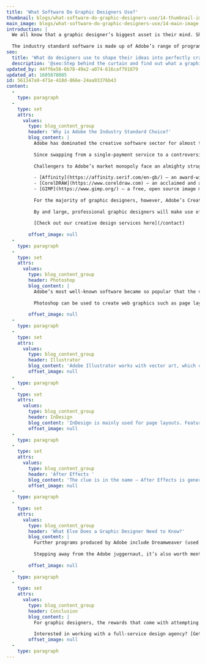 ```yaml
---
title: 'What Software Do Graphic Designers Use?'
thumbnail: blogs/what-software-do-graphic-designers-use/14-thumbnail-image.jpg
main_image: blogs/what-software-do-graphic-designers-use/14-main-image.jpg
introduction: |
  We all know that a graphic designer’s biggest asset is their mind. Shaping ideas into perfectly-crafted outcomes, however, is more often than not a task that’s carried out with the help of computer software. 
  
  The industry standard software is made up of Adobe’s range of programs. The American software giant produces over 20 desktop apps as part of its [Creative Cloud](https://www.adobe.com/uk/creativecloud.html) service.
seo:
  title: 'What do designers use to shape their ideas into perfectly crafted outcomes?'
  description: '@seo:Step behind the curtain and find out what a graphic designer uses to turn creative ideas into outcomes. Read our latest blog post now! Link in bio'
updated_by: 44ff6e56-6b78-49e2-a074-616caf791879
updated_at: 1605878085
id: 561147a9-471e-418d-866e-24aa93376b43
content:
  -
    type: paragraph
  -
    type: set
    attrs:
      values:
        type: blog_content_group
        header: 'Why is Adobe the Industry Standard Choice?'
        blog_content: |
          Adobe has dominated the creative software sector for almost three decades. Back in the 1990s, the company began to acquire a whole host of products that were considered to be in direct competition with what it had to offer. By combining multiple programs under the Adobe name (alongside the introduction of its own products), the organisation began to cement its claim as the dominant force in the digital publishing world. 
          
          Since swapping from a single-payment service to a controversial cloud-based subscription model in 2013, Adobe has enjoyed [record revenue streams](https://techcrunch.com/2015/12/12/adobes-record-revenue-proves-successful-business-transformation-is-possible/) (almost $3bn of the company’s income in 2015 came from ‘digital media-related annual recurring revenue’. 
          
          Challengers to Adobe’s market monopoly face an almighty struggle to make their mark. That said, there are some viable alternatives to the Creative Cloud service (some of which try to tempt Adobe loyalists away by offering single, one-off payment licences). Competitors include:
          
          - [Affinity](https://affinity.serif.com/en-gb/) – an award-winning suite of design apps 
          - [CorelDRAW](https://www.coreldraw.com) – an acclaimed and affordable range of illustration and design programs
          - [GIMP](https://www.gimp.org/) – a free, open source image manipulation program (great for beginners looking to brush up on design basics)
          
          For the majority of graphic designers, however, Adobe’s Creative Cloud service is the default choice. It offers integration with Behance (used for showcasing work) and Adobe Fonts (formerly known as Typekit), an online service which provides easy access to typefaces. The ability to move documents interchangeably between applications offers designers great versatility, too. 
          
          By and large, professional graphic designers will make use of four primary programs: Photoshop, Illustrator, InDesign and After Effects. Designers need to be fully aware of the strengths and weaknesses of each – this is what enables them to choose the best software for the job in hand. So, without further ado: which program does what?
          
          [Check out our creative design services here](/contact)
          
        offset_image: null
  -
    type: paragraph
  -
    type: set
    attrs:
      values:
        type: blog_content_group
        header: Photoshop
        blog_content: |
          Adobe’s most well-known software became so popular that the verb ‘to Photoshop’ was coined amongst some (much to Adobe’s dismay – the company explicitly states that the trademark should only be used as a product name). Created in 1988, the software is primarily used by designers for raster image editing. 
          
          Photoshop can be used to create web graphics such as page layout designs and banner advertisements. It’s also great for creating mock-ups, which place proposed designs in real-world environments (or on real-world products), helping clients to visualise how an outcome will look. Aside from basic functions like cropping and image warping, Photoshop contains a whole host of colour correction tools and has expanded over the years to incorporate more complex features such as animation and 3D editing. 
          
        offset_image: null
  -
    type: paragraph
  -
    type: set
    attrs:
      values:
        type: blog_content_group
        header: Illustrator
        blog_content: 'Adobe Illustrator works with vector art, which can be scaled to any size without compromising image quality. Designers generally use Illustrator for – surprise, surprise – illustrations, making it perfect for logo design, infographics and technical drawings. Pixel-perfect precision results in clean lines and crisp typography, whilst easy recolouring can save shedloads of time. As the more established program, Photoshop may well take centre stage – but Illustrator is at least as vital when it comes to bringing ideas to life.'
        offset_image: null
  -
    type: paragraph
  -
    type: set
    attrs:
      values:
        type: blog_content_group
        header: InDesign
        blog_content: 'InDesign is mainly used for page layouts. Features such as page numbering and master pages (elements placed onto a master page will be seen on all pages of a document) make InDesign ideal for designing magazines and brochures. A large range of typesetting options, coupled with vector and raster compatibility, means InDesign is suitable for poster design, too. InDesign offers a range of export options – designers are able to easily format for print, web and even specific devices such as Kindles and iPads.'
        offset_image: null
  -
    type: paragraph
  -
    type: set
    attrs:
      values:
        type: blog_content_group
        header: 'After Effects '
        blog_content: 'The clue is in the name – After Effects is generally used by graphic designers to add visual effects to videos, as well as to create motion graphics. After Effects is a complex software which requires a powerful computer to run, especially for more intensive tasks such as 3D and VR rendering. The program possesses a huge library of complicated visual effects, whilst additional effects and plug-ins created by users and specialist companies can also be downloaded.'
        offset_image: null
  -
    type: paragraph
  -
    type: set
    attrs:
      values:
        type: blog_content_group
        header: 'What Else Does a Graphic Designer Need to Know?'
        blog_content: |
          Further programs produced by Adobe include Dreamweaver (used for website coding), Premiere Pro (for video editing) and Adobe Xd, the company’s up-and-coming website and app layout software which focuses of user experience and interface design. These are all programs that a graphic designer will have the opportunity to learn over the course of their career. It’s crucial for designers to keep up with changes in the field, so each new piece of software represents an opportunity to develop and become more versatile.  
          
          Stepping away from the Adobe juggernaut, it’s also worth mentioning that designers should be fully up to scratch with Microsoft Office. Although not generally used for creating graphics, the likes of Word and PowerPoint are staples of the corporate world, so it’s a no-brainer that a designer must be able to produce branded outcomes within Microsoft’s package of software (think letterheads, invoices and presentation templates, to name a few). 
          
        offset_image: null
  -
    type: paragraph
  -
    type: set
    attrs:
      values:
        type: blog_content_group
        header: Conclusion
        blog_content: |
          For graphic designers, the rewards that come with attempting to master creative software are plain to see. With seemingly endless features allowing for seemingly endless possibilities, today’s designer has the potential to bring ideas to life in increasingly bolder and more memorable ways... The sky’s the limit.
          
          Interested in working with a full-service design agency? [Get in touch with our team today.](/contact)
        offset_image: null
  -
    type: paragraph
---
```

